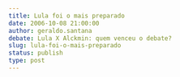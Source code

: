 ```yaml
---
title: Lula foi o mais preparado
date: 2006-10-08 21:00:00
author: geraldo.santana
debate: Lula X Alckmin: quem venceu o debate?
slug: lula-foi-o-mais-preparado
status: publish 
type: post
---
```


  

